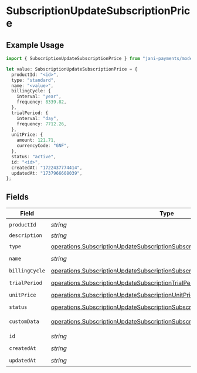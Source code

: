 # SubscriptionUpdateSubscriptionPrice

## Example Usage

```typescript
import { SubscriptionUpdateSubscriptionPrice } from "jani-payments/models/operations";

let value: SubscriptionUpdateSubscriptionPrice = {
  productId: "<id>",
  type: "standard",
  name: "<value>",
  billingCycle: {
    interval: "year",
    frequency: 8339.82,
  },
  trialPeriod: {
    interval: "day",
    frequency: 7712.26,
  },
  unitPrice: {
    amount: 121.71,
    currencyCode: "GNF",
  },
  status: "active",
  id: "<id>",
  createdAt: "1722437774414",
  updatedAt: "1737966608039",
};
```

## Fields

| Field                                                                                                                                                                      | Type                                                                                                                                                                       | Required                                                                                                                                                                   | Description                                                                                                                                                                |
| -------------------------------------------------------------------------------------------------------------------------------------------------------------------------- | -------------------------------------------------------------------------------------------------------------------------------------------------------------------------- | -------------------------------------------------------------------------------------------------------------------------------------------------------------------------- | -------------------------------------------------------------------------------------------------------------------------------------------------------------------------- |
| `productId`                                                                                                                                                                | *string*                                                                                                                                                                   | :heavy_check_mark:                                                                                                                                                         | N/A                                                                                                                                                                        |
| `description`                                                                                                                                                              | *string*                                                                                                                                                                   | :heavy_minus_sign:                                                                                                                                                         | N/A                                                                                                                                                                        |
| `type`                                                                                                                                                                     | [operations.SubscriptionUpdateSubscriptionSubscriptionsType](../../models/operations/subscriptionupdatesubscriptionsubscriptionstype.md)                                   | :heavy_check_mark:                                                                                                                                                         | N/A                                                                                                                                                                        |
| `name`                                                                                                                                                                     | *string*                                                                                                                                                                   | :heavy_check_mark:                                                                                                                                                         | N/A                                                                                                                                                                        |
| `billingCycle`                                                                                                                                                             | [operations.SubscriptionUpdateSubscriptionSubscriptionsBillingCycle](../../models/operations/subscriptionupdatesubscriptionsubscriptionsbillingcycle.md)                   | :heavy_check_mark:                                                                                                                                                         | N/A                                                                                                                                                                        |
| `trialPeriod`                                                                                                                                                              | [operations.SubscriptionUpdateSubscriptionTrialPeriod](../../models/operations/subscriptionupdatesubscriptiontrialperiod.md)                                               | :heavy_check_mark:                                                                                                                                                         | N/A                                                                                                                                                                        |
| `unitPrice`                                                                                                                                                                | [operations.SubscriptionUpdateSubscriptionUnitPrice](../../models/operations/subscriptionupdatesubscriptionunitprice.md)                                                   | :heavy_check_mark:                                                                                                                                                         | N/A                                                                                                                                                                        |
| `status`                                                                                                                                                                   | [operations.SubscriptionUpdateSubscriptionSubscriptionsResponse200Status](../../models/operations/subscriptionupdatesubscriptionsubscriptionsresponse200status.md)         | :heavy_check_mark:                                                                                                                                                         | N/A                                                                                                                                                                        |
| `customData`                                                                                                                                                               | [operations.SubscriptionUpdateSubscriptionSubscriptionsResponse200CustomData](../../models/operations/subscriptionupdatesubscriptionsubscriptionsresponse200customdata.md) | :heavy_minus_sign:                                                                                                                                                         | Any valid JSON value                                                                                                                                                       |
| `id`                                                                                                                                                                       | *string*                                                                                                                                                                   | :heavy_check_mark:                                                                                                                                                         | N/A                                                                                                                                                                        |
| `createdAt`                                                                                                                                                                | *string*                                                                                                                                                                   | :heavy_check_mark:                                                                                                                                                         | N/A                                                                                                                                                                        |
| `updatedAt`                                                                                                                                                                | *string*                                                                                                                                                                   | :heavy_check_mark:                                                                                                                                                         | N/A                                                                                                                                                                        |